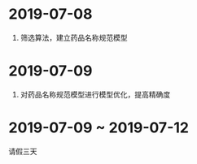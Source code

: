 # 2019-07-08

1. 筛选算法，建立药品名称规范模型



# 2019-07-09

1. 对药品名称规范模型进行模型优化，提高精确度



# 2019-07-09 ~ 2019-07-12

请假三天